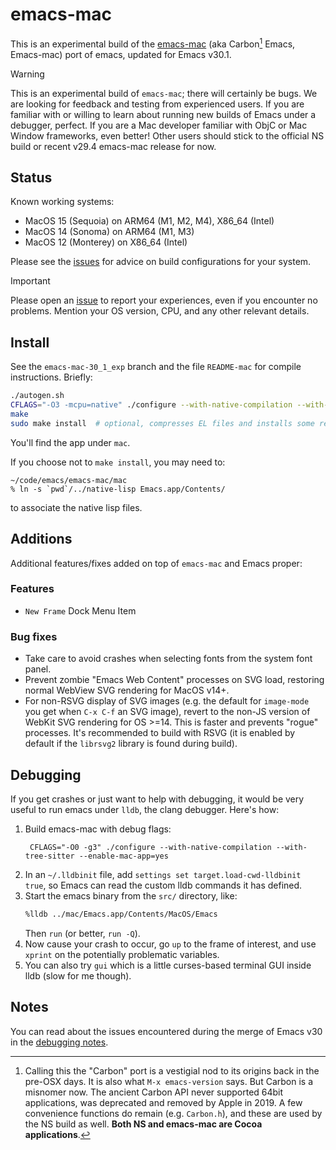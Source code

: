 # emacs-mac

This is an experimental build of the [emacs-mac](https://bitbucket.org/mituharu/emacs-mac) (aka Carbon[^1] Emacs, Emacs-mac) port of emacs, updated for Emacs v30.1.

> [!WARNING]
> This is an experimental build of `emacs-mac`; there will certainly be bugs. We are looking for feedback and testing from experienced users.  If you are familiar with or willing to learn about running new builds of Emacs under a debugger, perfect.  If you are a Mac developer familiar with ObjC or Mac Window frameworks, even better!  Other users should stick to the official NS build or recent v29.4 emacs-mac release for now.

## Status

Known working systems:

- MacOS 15 (Sequoia) on ARM64 (M1, M2, M4), X86_64 (Intel)
- MacOS 14 (Sonoma) on ARM64 (M1, M3)
- MacOS 12 (Monterey) on X86_64 (Intel)

Please see the [issues](../../issues) for advice on build configurations for your system.

>[!IMPORTANT]
> Please open an [issue](../../issues) to report your experiences, even if you encounter no problems.  Mention your OS version, CPU, and any other relevant details.

## Install

See the `emacs-mac-30_1_exp` branch and the file `README-mac` for compile instructions.  Briefly:

```bash
./autogen.sh
CFLAGS="-O3 -mcpu=native" ./configure --with-native-compilation --with-tree-sitter --enable-mac-app=yes  # or whatever config options you use
make
sudo make install  # optional, compresses EL files and installs some resources in /usr/local/share/emacs/30.1.50
```

You'll find the app under `mac`.

If you choose not to `make install`, you may need to:

```
~/code/emacs/emacs-mac/mac
% ln -s `pwd`/../native-lisp Emacs.app/Contents/
```

to associate the native lisp files.

## Additions

Additional features/fixes added on top of `emacs-mac` and Emacs proper:

### Features

- `New Frame` Dock Menu Item

### Bug fixes

- Take care to avoid crashes when selecting fonts from the system font panel.
- Prevent zombie "Emacs Web Content" processes on SVG load, restoring normal WebView SVG rendering for MacOS v14+.
- For non-RSVG display of SVG images (e.g. the default for `image-mode` you get when `C-x C-f` an SVG image), revert to the non-JS version of WebKit SVG rendering for OS >=14.  This is faster and prevents "rogue" processes.  It's recommended to build with RSVG (it is enabled by default if the `librsvg2` library is found during build).

## Debugging

If you get crashes or just want to help with debugging, it would be very useful to run emacs under `lldb`, the clang debugger.  Here's how:

1. Build emacs-mac with debug flags:
   ```
    CFLAGS="-O0 -g3" ./configure --with-native-compilation --with-tree-sitter --enable-mac-app=yes
    ```
2.  In an `~/.lldbinit` file, add `settings set target.load-cwd-lldbinit true`, so Emacs can read the custom lldb commands it has defined.
3.  Start the emacs binary from the `src/` directory, like:
    ```bash
    %lldb ../mac/Emacs.app/Contents/MacOS/Emacs
    ```
    Then `run` (or better, `run -Q`).
1. Now cause your crash to occur, go `up` to the frame of interest, and use `xprint` on the potentially problematic variables.
2. You can also try `gui` which is a little curses-based terminal GUI inside lldb (slow for me though).


## Notes

You can read about the issues encountered during the merge of Emacs v30 in the [debugging notes](https://github.com/jdtsmith/emacs-mac/blob/emacs-mac-30_1_exp/devel_update_notes.org).

[^1]: Calling this the "Carbon" port is a vestigial nod to its origins back in the pre-OSX days. It is also what `M-x emacs-version` says.  But Carbon is a misnomer now.  The ancient Carbon API never supported 64bit applications, was deprecated and removed by Apple in 2019.  A few convenience functions do remain (e.g. `Carbon.h`), and these are used by the NS build as well.  **Both NS and emacs-mac are Cocoa applications**.
